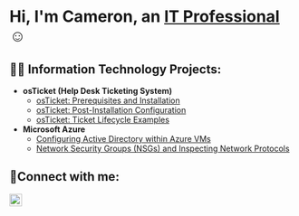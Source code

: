 <h1>Hi, I'm Cameron, an <a href="https://linkedin.com/in/Cameron-crowesdr">IT Professional</a>☺</h1>

<h2>👨‍💻 Information Technology Projects:</h2>

- <b>osTicket (Help Desk Ticketing System)</b>
  - [osTicket: Prerequisites and Installation](https://github.com/joshmadakorcc/osticket-prereqs)
  - [osTicket: Post-Installation Configuration](https://github.com/CamCroweTech/post-install-config)
  - [osTicket: Ticket Lifecycle Examples](https://github.com/CamCroweTech/ticket-lifecycle)
- <b>Microsoft Azure</b>
  - [Configuring Active Directory within Azure VMs](https://github.com/CamCroweTech/configure-ad)
  - [Network Security Groups (NSGs) and Inspecting Network Protocols](https://github.com/CamCroweTech/azure-network-protocols)

<h2>🤳Connect with me:</h2>

[<img align="left" alt="Cameron | LinkedIn" width="22px" src="https://cdn.jsdelivr.net/npm/simple-icons@v3/icons/linkedin.svg" />][linkedin]

[linkedin]: https://linkedin.com/in/cameron-crowesdr
